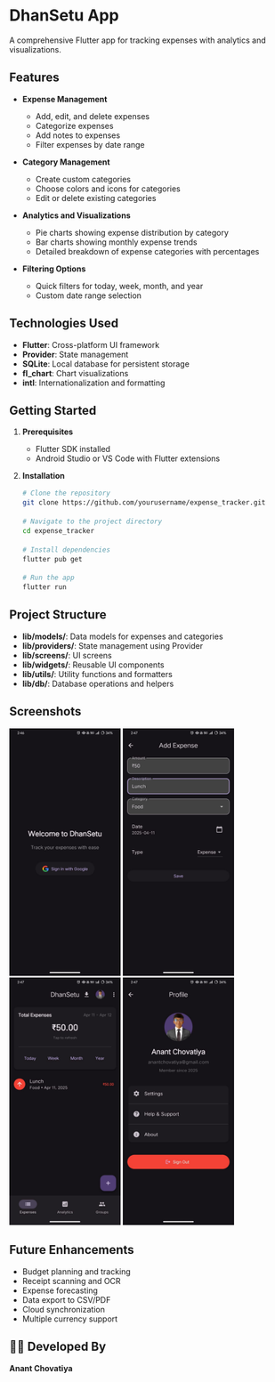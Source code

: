 # DhanSetu App

A comprehensive Flutter app for tracking expenses with analytics and visualizations.

## Features

- **Expense Management**
  - Add, edit, and delete expenses
  - Categorize expenses
  - Add notes to expenses
  - Filter expenses by date range

- **Category Management**
  - Create custom categories
  - Choose colors and icons for categories
  - Edit or delete existing categories

- **Analytics and Visualizations**
  - Pie charts showing expense distribution by category
  - Bar charts showing monthly expense trends
  - Detailed breakdown of expense categories with percentages

- **Filtering Options**
  - Quick filters for today, week, month, and year
  - Custom date range selection

## Technologies Used

- **Flutter**: Cross-platform UI framework
- **Provider**: State management
- **SQLite**: Local database for persistent storage
- **fl_chart**: Chart visualizations
- **intl**: Internationalization and formatting

## Getting Started

1. **Prerequisites**
   - Flutter SDK installed
   - Android Studio or VS Code with Flutter extensions

2. **Installation**
   ```bash
   # Clone the repository
   git clone https://github.com/yourusername/expense_tracker.git

   # Navigate to the project directory
   cd expense_tracker

   # Install dependencies
   flutter pub get

   # Run the app
   flutter run
   ```

## Project Structure

- **lib/models/**: Data models for expenses and categories
- **lib/providers/**: State management using Provider
- **lib/screens/**: UI screens
- **lib/widgets/**: Reusable UI components
- **lib/utils/**: Utility functions and formatters
- **lib/db/**: Database operations and helpers

## Screenshots
<p float="left">
  <img src="IMG-20250411-WA0002.jpg" alt="Screenshot 1" width="200" />
  <img src="IMG-20250411-WA0004.jpg" alt="Screenshot 2" width="200" />
  <img src="IMG-20250411-WA0003.jpg" alt="Screenshot 3" width="200" />
  <img src="IMG-20250411-WA0001.jpg" alt="Screenshot 4" width="200" />
</p>


## Future Enhancements

- Budget planning and tracking
- Receipt scanning and OCR
- Expense forecasting
- Data export to CSV/PDF
- Cloud synchronization
- Multiple currency support

## 👨‍💻 Developed By

**Anant Chovatiya**
